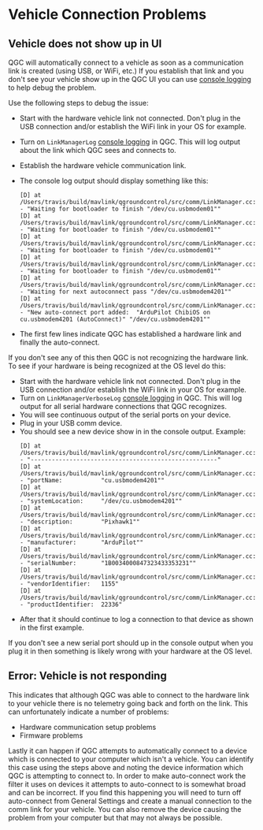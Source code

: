 # Vehicle Connection Problems

## Vehicle does not show up in UI

QGC will automatically connect to a vehicle as soon as a communication link is created (using USB, or WiFi, etc.) If you establish that link and you don't see your vehicle show up in the QGC UI you can use [console logging](../SettingsView/console_logging.md) to help debug the problem.

Use the following steps to debug the issue:

* Start with the hardware vehicle link not connected. Don't plug in the USB connection and/or establish the WiFi link in your OS for example.
* Turn on `LinkManagerLog` [console logging](../SettingsView/console_logging.md) in QGC. This will log output about the link which QGC sees and connects to.
* Establish the hardware vehicle communication link.
* The console log output should display something like this:

  ```
  [D] at /Users/travis/build/mavlink/qgroundcontrol/src/comm/LinkManager.cc:563 - "Waiting for bootloader to finish "/dev/cu.usbmodem01""
  [D] at /Users/travis/build/mavlink/qgroundcontrol/src/comm/LinkManager.cc:563 - "Waiting for bootloader to finish "/dev/cu.usbmodem01""
  [D] at /Users/travis/build/mavlink/qgroundcontrol/src/comm/LinkManager.cc:563 - "Waiting for bootloader to finish "/dev/cu.usbmodem01""
  [D] at /Users/travis/build/mavlink/qgroundcontrol/src/comm/LinkManager.cc:563 - "Waiting for bootloader to finish "/dev/cu.usbmodem01""
  [D] at /Users/travis/build/mavlink/qgroundcontrol/src/comm/LinkManager.cc:572 - "Waiting for next autoconnect pass "/dev/cu.usbmodem4201""
  [D] at /Users/travis/build/mavlink/qgroundcontrol/src/comm/LinkManager.cc:613 - "New auto-connect port added:  "ArduPilot ChibiOS on cu.usbmodem4201 (AutoConnect)" "/dev/cu.usbmodem4201""
  ```
* The first few lines indicate QGC has established a hardware link and finally the auto-connect.

If you don't see any of this then QGC is not recognizing the hardware link. To see if your hardware is being recognized at the OS level do this:

* Start with the hardware vehicle link not connected. Don't plug in the USB connection and/or establish the WiFi link in your OS for example.
* Turn on `LinkManagerVerboseLog` [console logging](../SettingsView/console_logging.md) in QGC. This will log output for all serial hardware connections that QGC recognizes.
* You will see continuous output of the serial ports on your device.
* Plug in your USB comm device.
* You should see a new device show in in the console output. Example:
  ```
  [D] at /Users/travis/build/mavlink/qgroundcontrol/src/comm/LinkManager.cc:520 - "-----------------------------------------------------"
  [D] at /Users/travis/build/mavlink/qgroundcontrol/src/comm/LinkManager.cc:521 - "portName:           "cu.usbmodem4201""
  [D] at /Users/travis/build/mavlink/qgroundcontrol/src/comm/LinkManager.cc:522 - "systemLocation:     "/dev/cu.usbmodem4201""
  [D] at /Users/travis/build/mavlink/qgroundcontrol/src/comm/LinkManager.cc:523 - "description:        "Pixhawk1""
  [D] at /Users/travis/build/mavlink/qgroundcontrol/src/comm/LinkManager.cc:524 - "manufacturer:       "ArduPilot""
  [D] at /Users/travis/build/mavlink/qgroundcontrol/src/comm/LinkManager.cc:525 - "serialNumber:       "1B0034000847323433353231""
  [D] at /Users/travis/build/mavlink/qgroundcontrol/src/comm/LinkManager.cc:526 - "vendorIdentifier:   1155"
  [D] at /Users/travis/build/mavlink/qgroundcontrol/src/comm/LinkManager.cc:527 - "productIdentifier:  22336"
  ```
* After that it should continue to log a connection to that device as shown in the first example.

If you don't see a new serial port should up in the console output when you plug it in then something is likely wrong with your hardware at the OS level.

## Error: Vehicle is not responding

This indicates that although QGC was able to connect to the hardware link to your vehicle there is no telemetry going back and forth on the link. This can unfortunately indicate a number of problems:

* Hardware communication setup problems
* Firmware problems

Lastly it can happen if QGC attempts to automatically connect to a device which is connected to your computer which isn't a vehicle. You can identify this case using the steps above and noting the device information which QGC is attempting to connect to. In order to make auto-connect work the filter it uses on devices it attempts to auto-connect to is somewhat broad and can be incorrect. If you find this happening you will need to turn off auto-connect from General Settings and create a manual connection to the comm link for your vehicle. You can also remove the device causing the problem from your computer but that may not always be possible.
